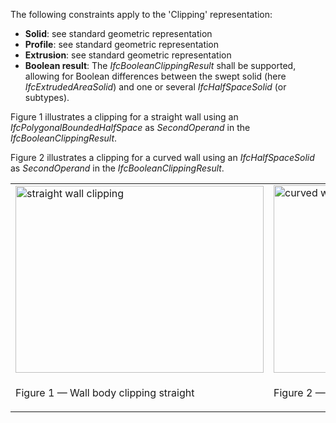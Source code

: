 The following constraints apply to the 'Clipping' representation:

* **Solid**: see standard geometric representation
* **Profile**: see standard geometric representation
* **Extrusion**: see standard geometric representation
* **Boolean result**: The _IfcBooleanClippingResult_ shall be supported, allowing for Boolean differences between the swept solid (here _IfcExtrudedAreaSolid_) and one or several _IfcHalfSpaceSolid_ (or subtypes).

Figure 1 illustrates a clipping for a straight wall using an _IfcPolygonalBoundedHalfSpace_ as _SecondOperand_ in the _IfcBooleanClippingResult_.

Figure 2 illustrates a clipping for a curved wall using an _IfcHalfSpaceSolid_ as _SecondOperand_ in the _IfcBooleanClippingResult_.

<table cellpadding="2" cellspacing="2">
<tr>
<td><img src="../../../figures/ifcwallstandard_straigthwall_03-layout1.gif" alt="straight wall clipping" border="0" height="299" width="397"></td>
<td><img src="../../../figures/ifcwallstandard_curvedwall_03-layout1.gif" alt="curved wall clipping" border="0" height="300" width="400"></td>
</tr>
<tr>
<td width="397"><p class="figure">Figure 1 &mdash; Wall body clipping straight</p></td>
<td width="400"><p class="figure">Figure 2 &mdash; Wall body clipping curved</p></td>
</tr>
</table>